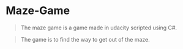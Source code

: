 # Maze-Game
> The maze game is a game made in udacity scripted using C#.

> The game is to find the way to get out of the maze.
